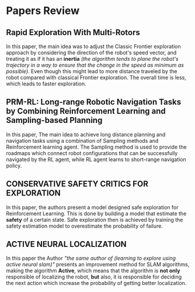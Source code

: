 # Papers Review

## Rapid Exploration With Multi-Rotors

In this paper, the main idea was to adjust the Classic Frontier exploration approach by considering the direction of the robot's speed vector, and treating it as if it has an **inertia** *(the algorithm tends to plane the robot's trajectory in a way to ensure  that the change in the speed as minimum as possible)*. Even though this might lead to more distance traveled by the robot compared with classical Frontier exploration. The overall time is less, which leads to faster exploration.

## PRM-RL: Long-range Robotic Navigation Tasks by Combining Reinforcement Learning and Sampling-based Planning

In this paper, The main idea to achieve long distance planning and navigation tasks using a combination of Sampling methods and Reinforcement learning agent.
The Sampling method is used to provide the roadmaps which connect robot configurations that can be successfully navigated by the RL agent, while RL agent learns to short-range navigation policy. 

## CONSERVATIVE SAFETY CRITICS FOR EXPLORATION

In this paper, the authors present a model designed safe exploration for Reinforcement Learning. This is done by building a model that estimate the **safety** of a certain state. Safe exploration then is achieved by training the safety estimation model to overestimate the probability of failure.

## ACTIVE NEURAL LOCALIZATION

In this paper the Author *"the same author of (learning to explore using active neural slam)"* presents an improvement method for SLAM algorithms, making the algorithm **Active**, which means that the algorithm is **not only** responsible of localizing the robot, **but** also, it is responsible for deciding the next action which increase the probability of getting better localization. 

